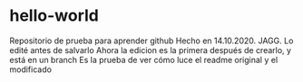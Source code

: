 # hello-world
Repositorio de prueba para aprender github
Hecho en 14.10.2020. JAGG. Lo edité antes de salvarlo
Ahora la edicion es la primera después de crearlo, y está en un branch
Es la prueba de ver cómo luce el readme original y el modificado
